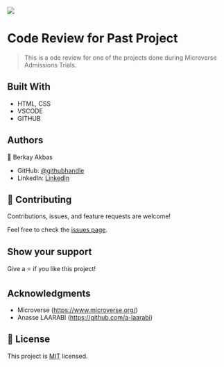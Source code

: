 ![](https://img.shields.io/badge/Microverse-blueviolet)

# Code Review for Past Project

> This is a ode review for one of the projects done during Microverse Admissions Trials.

## Built With

- HTML, CSS
- VSCODE
- GITHUB

## Authors

👤 Berkay Akbas

- GitHub: [@githubhandle](https://github.com/berkay-akbas)
- LinkedIn: [LinkedIn](https://www.linkedin.com/in/berkay-akbas-a03b3b239/)

## 🤝 Contributing

Contributions, issues, and feature requests are welcome!

Feel free to check the [issues page](../../issues/).

## Show your support

Give a ⭐️ if you like this project!

## Acknowledgments

- Microverse (https://www.microverse.org/)
- Anasse LAARABI (https://github.com/a-laarabi)

## 📝 License

This project is [MIT](./MIT.md) licensed.
